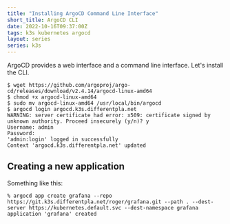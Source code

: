 ```yaml
---
title: "Installing ArgoCD Command Line Interface"
short_title: ArgoCD CLI
date: 2022-10-16T09:37:00Z
tags: k3s kubernetes argocd
layout: series
series: k3s
---
```


ArgoCD provides a web interface and a command line interface. Let's install the CLI.

```
$ wget https://github.com/argoproj/argo-cd/releases/download/v2.4.14/argocd-linux-amd64
$ chmod +x argocd-linux-amd64
$ sudo mv argocd-linux-amd64 /usr/local/bin/argocd
$ argocd login argocd.k3s.differentpla.net
WARNING: server certificate had error: x509: certificate signed by unknown authority. Proceed insecurely (y/n)? y
Username: admin
Password:
'admin:login' logged in successfully
Context 'argocd.k3s.differentpla.net' updated
```

## Creating a new application

Something like this:

```
% argocd app create grafana --repo https://git.k3s.differentpla.net/roger/grafana.git --path . --dest-server https://kubernetes.default.svc --dest-namespace grafana
application 'grafana' created
```
